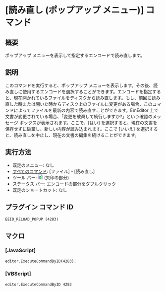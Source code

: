 # \[読み直し (ポップアップ メニュー)\] コマンド

## 概要

ポップアップ メニューを表示して指定するエンコードで読み直します。

## 説明

このコマンドを実行すると、ポップアップ
メニューを表示します。その後、読み直しに使用するエンコードを選択することができます。エンコードを指定すると、現在開かれているファイルをディスクから読み直します。もし、前回に読み直した時または開いた時からディスク上のファイルに変更がある場合、このコマンドによってファイルを最新の内容で読み直すことができます。EmEditor
上で文書が変更されている場合、「変更を破棄して続行しますか?」という確認のメッセージ ボックスが表示されます。ここで、\[はい\]
を選択すると、現在の文書を保存せずに破棄し、新しい内容が読み込まれます。ここで \[いいえ\]
を選択すると、読み直しを中止し、現在の文書の編集を続けることができます。

## 実行方法

- 既定のメニュー: なし
- [すべてのコマンド](../../glossary/allcommands): \[ファイル\] \- \[読み直し\]
- ツール バー: ![](../../images/reload.png) (矢印の部分)
- ステータス バー: エンコードの部分をダブルクリック
- 既定のショートカット: なし

## プラグイン コマンド ID

```
EEID_RELOAD_POPUP (4283)
```

## マクロ

### \[JavaScript\]

```
editor.ExecuteCommandByID(4283);
```

### \[VBScript\]

```
editor.ExecuteCommandByID 4283
```
